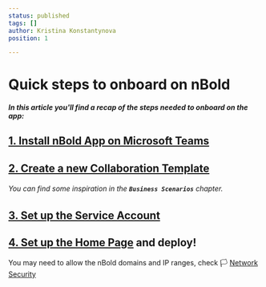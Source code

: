 ```yaml
---
status: published
tags: []
author: Kristina Konstantynova
position: 1

---
```

# Quick steps to onboard on nBold

##### In this article you'll find a recap of the steps needed to onboard on the app:

## [1. Install nBold App on Microsoft Teams](/quickstart/install-the-app.md)

## [2. Create a new Collaboration Template](/collaboration-templates/create-a-new-collaboration-template.md)

###### You can find some inspiration in the **`Business Scenarios`** chapter.

## [3. Set up the Service Account](/quickstart/set-up-the-service-account.md)

## [4. Set up the Home Page](/quickstart/set-up-the-home-page.md) and deploy!

You may need to allow the nBold domains and IP ranges, check 🏳 [Network Security](/trust-center/network-security.md)